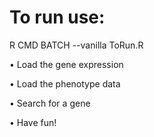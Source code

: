 # To run use: 
R CMD BATCH --vanilla ToRun.R

•	Load the gene expression

•	Load the phenotype data

•	Search for a gene

•	Have fun!
